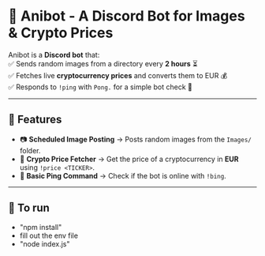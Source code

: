 # 📌 Anibot - A Discord Bot for Images & Crypto Prices

Anibot is a **Discord bot** that:  
✅ Sends random images from a directory every **2 hours** ⏳  
✅ Fetches live **cryptocurrency prices** and converts them to EUR 💰  
✅ Responds to `!ping` with `Pong.` for a simple bot check 🔄  

---

## 🚀 Features

- 📷 **Scheduled Image Posting** → Posts random images from the `Images/` folder.  
- 💱 **Crypto Price Fetcher** → Get the price of a cryptocurrency in **EUR** using `!price <TICKER>`.  
- 🏓 **Basic Ping Command** → Check if the bot is online with `!bing`.  

---

## 💨 To run

- "npm install"
- fill out the env file
- "node index.js"
